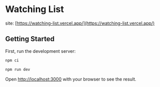 # Watching List

site: [https://watching-list.vercel.app/](https://watching-list.vercel.app/)

## Getting Started

First, run the development server:

```bash
npm ci
```

```bash
npm run dev
```

Open [http://localhost:3000](http://localhost:3000) with your browser to see the result.

